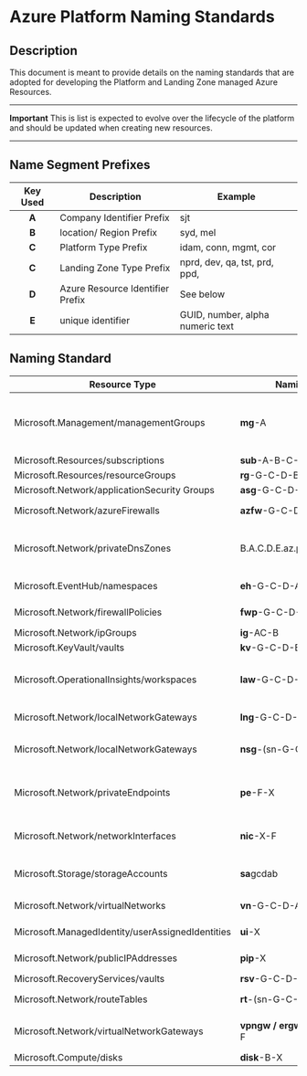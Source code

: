# Azure Platform Naming Standards

## Description

This document is meant to provide details on the naming standards that are adopted for developing the Platform and Landing Zone managed Azure Resources.

---

**Important** This is list is expected to evolve over the lifecycle of the platform and should be updated when creating new resources.

---

## Name Segment Prefixes

| Key Used | Description                         | Example                                      |
| :------: | ----------------------------------- | -------------------------------------------- |
|  **A**   | Company Identifier Prefix           | sjt                                          |
|  **B**   | location/ Region Prefix             | syd, mel                                     |
|  **C**   | Platform Type Prefix                | idam, conn, mgmt, cor                        |
|  **C**   | Landing Zone Type Prefix            | nprd, dev, qa, tst, prd, ppd,                |
|  **D**   | Azure Resource Identifier Prefix    | See below                                    |
|  **E**   | unique identifier                   | GUID, number, alpha numeric text             |


## Naming Standard

| Resource Type                                    | Naming Prefix                  | Example                                   |                    Comments                    |
| ------------------------------------------------ | ------------------------------ | ----------------------------------------- | :--------------------------------------------: |
| Microsoft.Management/managementGroups            | **mg**-A                       | **mg**-landingzones-o-nprd                | See Management Group & Subscription Structure  |
| Microsoft.Resources/subscriptions                | **sub**-A-B-C-D-E-F            | **sub**-platform-all-nprd-prv-p-01        |                       -                        |
| Microsoft.Resources/resourceGroups               | **rg**-G-C-D-B-F               | **rg**-auea-nprd-prv-inthub-01            |                       -                        |
| Microsoft.Network/applicationSecurity Groups     | **asg**-G-C-D-B-F              | asg-auea-nprd-prv-dnsfwd-01               |                       -                        |
| Microsoft.Network/azureFirewalls                 | **azfw**-G-C-D-A-B-F           | azfw-auea-nprd-prv-platform-exthub-01     |                       -                        |
| Microsoft.Network/privateDnsZones                | B.A.C.D.E.az.police.nsw.gov.au | conn.pl.nprd.prv.p.az.police.nsw.gov.au   |  private link dns zones follow azure standard  |
| Microsoft.EventHub/namespaces                    | **eh**-G-C-D-A-B-F             | eh-auea-nprd-prv-platform-mgmt-01         |                       -                        |
| Microsoft.Network/firewallPolicies               | **fwp**-G-C-D-A-B-F            | fwp-auea-nprd-prv-platform-exthub-01      |                       -                        |
| Microsoft.Network/ipGroups                       | **ig**-AC-B                    | ig-iposNprd-AKS                           |                       -                        |
| Microsoft.KeyVault/vaults                        | **kv**-G-C-D-B-F               | kv-auea-nprd-prv-conn-01                  |                       -                        |
| Microsoft.OperationalInsights/workspaces         | **law**-G-C-D-B-F              | law-auea-nprd-prv-diagnostics-01          |    production doesn't use env. domain (pr)     |
| Microsoft.Network/localNetworkGateways           | **lng**-G-C-D-A-B-F            | lng-auea-nprd-prv-platform-inthub-01      |                       -                        |
| Microsoft.Network/localNetworkGateways           | **nsg**-(sn-G-C-D-A-B-F)       | nsg-sn-auea-nprd-prv-platform-dnsfwd-01   |        (sn): if NSG is bound to subnet         |
| Microsoft.Network/privateEndpoints               | **pe**-F-X                     | pe-01-kv-auea-nprd-prv-conn-01            |      X: Resource Name that PE belongs to       |
| Microsoft.Network/networkInterfaces              | **nic**-X-F                    | nic-ppwcazdns02-01                        |        private link NIC follows PE name        |
| Microsoft.Storage/storageAccounts                | **sa**gcdab                    | saaueanprdprvplatconnnfl                  |            name governed by limits             |
| Microsoft.Network/virtualNetworks                | **vn**-G-C-D-A-B-F             | vn-auea-nprd-prv-platform-inthub-01       |                       -                        |
| Microsoft.ManagedIdentity/userAssignedIdentities | **ui**-X                       | ui-fwp-auea-nprd-prv-platform-exthub-01   |                       -                        |
| Microsoft.Network/publicIPAddresses              | **pip**-X                      | pip-azfw-auea-nprd-prv-platform-exthub-01 |                       -                        |
| Microsoft.RecoveryServices/vaults                | **rsv**-G-C-D-B-F              | rsv-auea-nprd-prv-conn-01                 |                       -                        |
| Microsoft.Network/routeTables                    | **rt**-(sn-G-C-D-A-B-F)        | rt-sn-auea-nprd-prv-platform-dnsfwd-01    |                       -                        |
| Microsoft.Network/virtualNetworkGateways         | **vpngw / ergw**-G-C-D-A-B-F   | vpngw-auea-pr-prd-platform-inthub-01      |          gateway can be ergw or vpngw          |
| Microsoft.Compute/disks                          | **disk**-B-X                   | disk-os-ppwcaznpddns01                    |                  B: os, data                   |